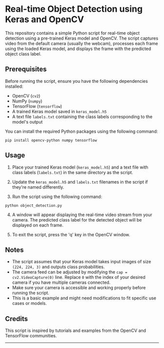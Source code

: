 # Real-time Object Detection using Keras and OpenCV

This repository contains a simple Python script for real-time object detection using a pre-trained Keras model and OpenCV. The script captures video from the default camera (usually the webcam), processes each frame using the loaded Keras model, and displays the frame with the predicted object class label.

## Prerequisites

Before running the script, ensure you have the following dependencies installed:

- OpenCV (`cv2`)
- NumPy (`numpy`)
- TensorFlow (`tensorflow`)
- A trained Keras model saved in `keras_model.h5`
- A text file `labels.txt` containing the class labels corresponding to the model's output

You can install the required Python packages using the following command:

```
pip install opencv-python numpy tensorflow
```

## Usage

1. Place your trained Keras model (`keras_model.h5`) and a text file with class labels (`labels.txt`) in the same directory as the script.

2. Update the `keras_model.h5` and `labels.txt` filenames in the script if they're named differently.

3. Run the script using the following command:

```
python object_detection.py
```

4. A window will appear displaying the real-time video stream from your camera. The predicted class label for the detected object will be displayed on each frame.

5. To exit the script, press the 'q' key in the OpenCV window.

## Notes

- The script assumes that your Keras model takes input images of size `(224, 224, 3)` and outputs class probabilities.
- The camera feed can be adjusted by modifying the `cap = cv2.VideoCapture(0)` line. Replace `0` with the index of your desired camera if you have multiple cameras connected.
- Make sure your camera is accessible and working properly before running the script.
- This is a basic example and might need modifications to fit specific use cases or models.

## Credits

This script is inspired by tutorials and examples from the OpenCV and TensorFlow communities.

---